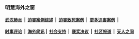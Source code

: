 
### 明慧海外之窗

####  [武汉肺炎](indexes/365.md?t=02100900) &nbsp;|&nbsp;  [迫害案例综述](indexes/328.md?t=02100900) &nbsp;|&nbsp; [迫害致死案例](indexes/277.md?t=02100900)  &nbsp;|&nbsp; [更多迫害案例](indexes/81.md?t=02100900)  &nbsp;|&nbsp; 
####  [时事评论](indexes/19.md?t=02100900) &nbsp;|&nbsp; [海外简讯](indexes/245.md?t=02100900)&nbsp;|&nbsp;  [社会支持](indexes/140.md?t=02100900) &nbsp;|&nbsp; [褒奖决议](indexes/282.md?t=02100900) &nbsp;|&nbsp; [社区报道](indexes/91.md?t=02100900)  &nbsp;|&nbsp; [天人之间](indexes/78.md?t=02100900) 

